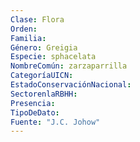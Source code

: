 ```yaml
---
Clase: Flora
Orden: 
Familia: 
Género: Greigia
Especie: sphacelata
NombreComún: zarzaparrilla
CategoríaUICN: 
EstadoConservaciónNacional: 
SectorenlaRBHH: 
Presencia: 
TipoDeDato: 
Fuente: "J.C. Johow"
---
```

